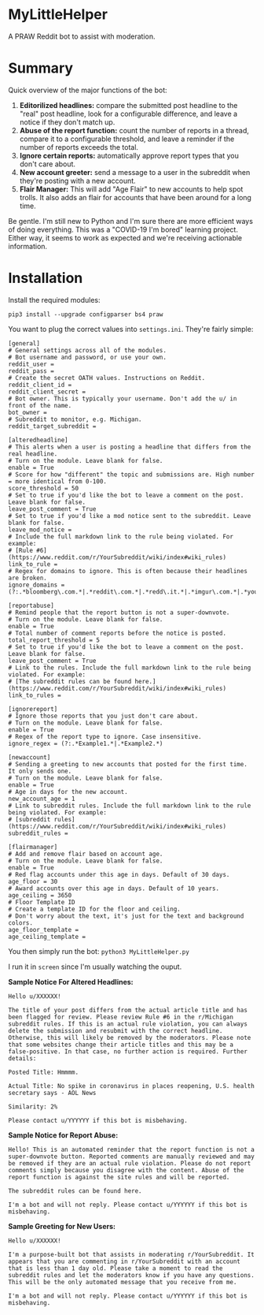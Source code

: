 # MyLittleHelper
A PRAW Reddit bot to assist with moderation. 

# Summary
Quick overview of the major functions of the bot:
1. **Editorilized headlines:** compare the submitted post headline to the "real" post headline, look for a configurable difference, and leave a notice if they don't match up. 
2. **Abuse of the report function:** count the number of reports in a thread, compare it to a configurable threshold, and leave a reminder if the number of reports exceeds the total.
3. **Ignore certain reports:** automatically approve report types that you don't care about.
4. **New account greeter:** send a message to a user in the subreddit when they're posting with a new account.
5. **Flair Manager:** This will add "Age Flair" to new accounts to help spot trolls. It also adds an flair for accounts that have been around for a long time.

Be gentle. I'm still new to Python and I'm sure there are more efficient ways of doing everything. This was a "COVID-19 I'm bored" learning project. Either way, it seems to work as expected and we're receiving actionable information.

# Installation
Install the required modules:
```
pip3 install --upgrade configparser bs4 praw
```

You want to plug the correct values into `settings.ini`. They're fairly simple:
```
[general]
# General settings across all of the modules.
# Bot username and password, or use your own.
reddit_user = 
reddit_pass = 
# Create the secret OATH values. Instructions on Reddit.
reddit_client_id = 
reddit_client_secret = 
# Bot owner. This is typically your username. Don't add the u/ in front of the name.
bot_owner = 
# Subreddit to monitor, e.g. Michigan.
reddit_target_subreddit = 

[alteredheadline]
# This alerts when a user is posting a headline that differs from the real headline.
# Turn on the module. Leave blank for false.
enable = True
# Score for how "different" the topic and submissions are. High number = more identical from 0-100.
score_threshold = 50
# Set to true if you'd like the bot to leave a comment on the post. Leave blank for false.
leave_post_comment = True
# Set to true if you'd like a mod notice sent to the subreddit. Leave blank for false.
leave_mod_notice =
# Include the full markdown link to the rule being violated. For example:
# [Rule #6](https://www.reddit.com/r/YourSubreddit/wiki/index#wiki_rules)
link_to_rule = 
# Regex for domains to ignore. This is often because their headlines are broken.
ignore_domains = (?:.*bloomberg\.com.*|.*reddit\.com.*|.*redd\.it.*|.*imgur\.com.*|.*youtube\.com.*|.*wikipedia\.org.*|.*twitter\.com.*|.*youtu\.be.*|.*facebook\.com.*)

[reportabuse]
# Remind people that the report button is not a super-downvote.
# Turn on the module. Leave blank for false.
enable = True
# Total number of comment reports before the notice is posted.
total_report_threshold = 5
# Set to true if you'd like the bot to leave a comment on the post. Leave blank for false.
leave_post_comment = True
# Link to the rules. Include the full markdown link to the rule being violated. For example:
# [The subreddit rules can be found here.](https://www.reddit.com/r/YourSubreddit/wiki/index#wiki_rules)
link_to_rules = 

[ignorereport]
# Ignore those reports that you just don't care about.
# Turn on the module. Leave blank for false.
enable = True
# Regex of the report type to ignore. Case insensitive.
ignore_regex = (?:.*Example1.*|.*Example2.*)

[newaccount]
# Sending a greeting to new accounts that posted for the first time. It only sends one.
# Turn on the module. Leave blank for false. 
enable = True
# Age in days for the new account.
new_account_age = 1
# Link to subreddit rules. Include the full markdown link to the rule being violated. For example:
# [subreddit rules](https://www.reddit.com/r/YourSubreddit/wiki/index#wiki_rules)
subreddit_rules = 

[flairmanager]
# Add and remove flair based on account age.
# Turn on the module. Leave blank for false.
enable = True
# Red flag accounts under this age in days. Default of 30 days.
age_floor = 30
# Award accounts over this age in days. Default of 10 years.
age_ceiling = 3650
# Floor Template ID
# Create a template ID for the floor and ceiling.
# Don't worry about the text, it's just for the text and background colors.
age_floor_template =
age_ceiling_template =
```

You then simply run the bot:
`python3 MyLittleHelper.py`

I run it in `screen` since I'm usually watching the ouput. 

**Sample Notice For Altered Headlines:**
```
Hello u/XXXXXX!

The title of your post differs from the actual article title and has been flagged for review. Please review Rule #6 in the r/Michigan subreddit rules. If this is an actual rule violation, you can always delete the submission and resubmit with the correct headline. Otherwise, this will likely be removed by the moderators. Please note that some websites change their article titles and this may be a false-positive. In that case, no further action is required. Further details:

Posted Title: Hmmmm.

Actual Title: No spike in coronavirus in places reopening, U.S. health secretary says - AOL News

Similarity: 2%

Please contact u/YYYYYY if this bot is misbehaving.
```

**Sample Notice for Report Abuse:**
```
Hello! This is an automated reminder that the report function is not a super-downvote button. Reported comments are manually reviewed and may be removed if they are an actual rule violation. Please do not report comments simply because you disagree with the content. Abuse of the report function is against the site rules and will be reported.

The subreddit rules can be found here.

I'm a bot and will not reply. Please contact u/YYYYYY if this bot is misbehaving.
```

**Sample Greeting for New Users:**
```
Hello u/XXXXXX!

I'm a purpose-built bot that assists in moderating r/YourSubreddit. It appears that you are commenting in r/YourSubreddit with an account that is less than 1 day old. Please take a moment to read the subreddit rules and let the moderators know if you have any questions. This will be the only automated message that you receive from me.

I'm a bot and will not reply. Please contact u/YYYYYY if this bot is misbehaving.
```
